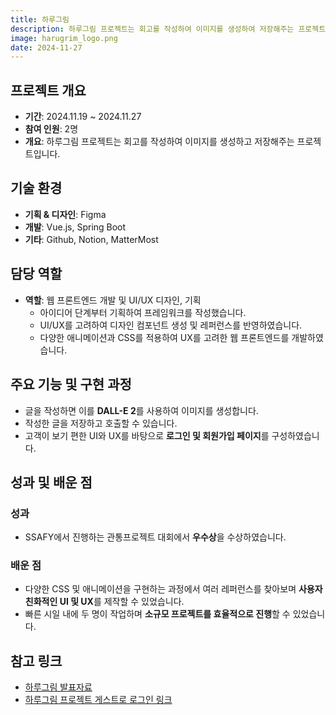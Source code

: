 ```yaml
---
title: 하루그림
description: 하루그림 프로젝트는 회고를 작성하여 이미지를 생성하여 저장해주는 프로젝트, 프론트엔드 담당으로 참여하였습니다.
image: harugrim_logo.png
date: 2024-11-27
---
```


## 프로젝트 개요

- **기간**: 2024.11.19 ~ 2024.11.27
- **참여 인원**: 2명
- **개요**: 하루그림 프로젝트는 회고를 작성하여 이미지를 생성하고 저장해주는 프로젝트입니다.

## 기술 환경

- **기획 & 디자인**: Figma
- **개발**: Vue.js, Spring Boot
- **기타**: Github, Notion, MatterMost

## 담당 역할

- **역할**: 웹 프론트엔드 개발 및 UI/UX 디자인, 기획
  - 아이디어 단계부터 기획하여 프레임워크를 작성했습니다.
  - UI/UX를 고려하여 디자인 컴포넌트 생성 및 레퍼런스를 반영하였습니다.
  - 다양한 애니메이션과 CSS를 적용하여 UX를 고려한 웹 프론트엔드를 개발하였습니다.

## 주요 기능 및 구현 과정

- 글을 작성하면 이를 **DALL-E 2**를 사용하여 이미지를 생성합니다.
- 작성한 글을 저장하고 호출할 수 있습니다.
- 고객이 보기 편한 UI와 UX를 바탕으로 **로그인 및 회원가입 페이지**를 구성하였습니다.

## 성과 및 배운 점

### 성과

- SSAFY에서 진행하는 관통프로젝트 대회에서 **우수상**을 수상하였습니다.

### 배운 점

- 다양한 CSS 및 애니메이션을 구현하는 과정에서 여러 레퍼런스를 찾아보며 **사용자 친화적인 UI 및 UX**를 제작할 수 있었습니다.
- 빠른 시일 내에 두 명이 작업하며 **소규모 프로젝트를 효율적으로 진행**할 수 있었습니다.

## 참고 링크

- [하루그림 발표자료](https://drive.google.com/file/d/1pX-hhOTmR6ms3WhXwnbNlKBGkrZqUg_q/view?usp=sharing)
- [하루그림 프로젝트 게스트로 로그인 링크](https://littlewaterdrops.github.io/haru_grim_release/)
